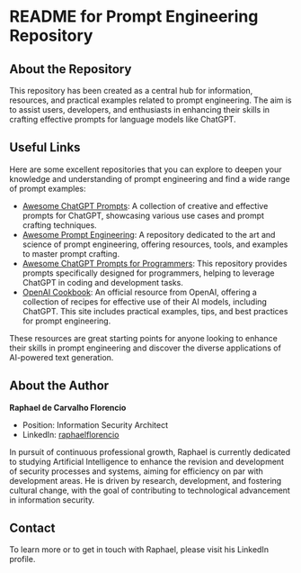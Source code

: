 # README for Prompt Engineering Repository

## About the Repository

This repository has been created as a central hub for information, resources, and practical examples related to prompt engineering. The aim is to assist users, developers, and enthusiasts in enhancing their skills in crafting effective prompts for language models like ChatGPT.


## Useful Links

Here are some excellent repositories that you can explore to deepen your knowledge and understanding of prompt engineering and find a wide range of prompt examples:

- [Awesome ChatGPT Prompts](https://github.com/f/awesome-chatgpt-prompts): A collection of creative and effective prompts for ChatGPT, showcasing various use cases and prompt crafting techniques.
- [Awesome Prompt Engineering](https://github.com/promptslab/Awesome-Prompt-Engineering): A repository dedicated to the art and science of prompt engineering, offering resources, tools, and examples to master prompt crafting.
- [Awesome ChatGPT Prompts for Programmers](https://github.com/machinemindsai/awesome-chatgpt-prompts-for-programmers): This repository provides prompts specifically designed for programmers, helping to leverage ChatGPT in coding and development tasks.
- [OpenAI Cookbook](https://cookbook.openai.com/): An official resource from OpenAI, offering a collection of recipes for effective use of their AI models, including ChatGPT. This site includes practical examples, tips, and best practices for prompt engineering.

These resources are great starting points for anyone looking to enhance their skills in prompt engineering and discover the diverse applications of AI-powered text generation.


## About the Author

**Raphael de Carvalho Florencio**
- Position: Information Security Architect
- LinkedIn: [raphaelflorencio](https://linkedin.com/in/raphaelflorencio)

In pursuit of continuous professional growth, Raphael is currently dedicated to studying Artificial Intelligence to enhance the revision and development of security processes and systems, aiming for efficiency on par with development areas. He is driven by research, development, and fostering cultural change, with the goal of contributing to technological advancement in information security.

## Contact

To learn more or to get in touch with Raphael, please visit his LinkedIn profile.
